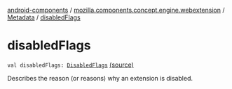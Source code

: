 [android-components](../../index.md) / [mozilla.components.concept.engine.webextension](../index.md) / [Metadata](index.md) / [disabledFlags](./disabled-flags.md)

# disabledFlags

`val disabledFlags: `[`DisabledFlags`](../-disabled-flags/index.md) [(source)](https://github.com/mozilla-mobile/android-components/blob/master/components/concept/engine/src/main/java/mozilla/components/concept/engine/webextension/WebExtension.kt#L319)

Describes the reason (or reasons) why an extension is disabled.

